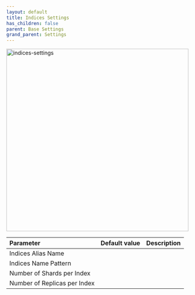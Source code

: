 ```yaml
---
layout: default
title: Indices Settings
has_children: false
parent: Base Settings
grand_parent: Settings
---
```


<img width="478" alt="indices-settings" src="https://user-images.githubusercontent.com/98949123/155967887-09927aa3-f83b-455d-9b85-21981edb8dfa.PNG">

| Parameter    | Default value | Description |
|:-------------|:------|:------|
|Indices Alias Name|||
|Indices Name Pattern	|||
|Number of Shards per Index	|||
|Number of Replicas per Index|||
